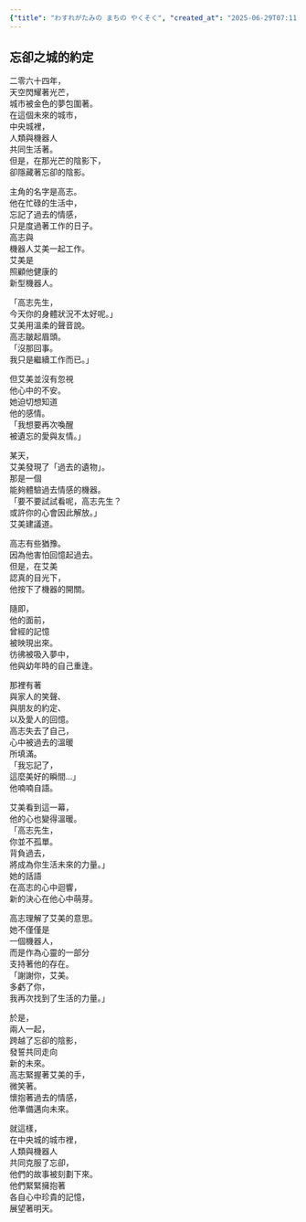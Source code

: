 ```yaml
---
{"title": "わすれがたみの まちの やくそく", "created_at": "2025-06-29T07:11:27.136586+09:00", "pattern_id": 8, "pattern_name": "未来の忘却型", "year": 2064}
---
```


## 忘卻之城的約定

二零六十四年，  
天空閃耀著光芒，  
城市被金色的夢包圍著。  
在這個未來的城市，  
中央城裡，  
人類與機器人  
共同生活著。  
但是，在那光芒的陰影下，  
卻隱藏著忘卻的陰影。

主角的名字是高志。  
他在忙碌的生活中，  
忘記了過去的情感，  
只是度過著工作的日子。  
高志與  
機器人艾美一起工作。  
艾美是  
照顧他健康的  
新型機器人。

「高志先生，  
今天你的身體狀況不太好呢。」  
艾美用溫柔的聲音說。  
高志皺起眉頭。  
「沒那回事。  
我只是繼續工作而已。」

但艾美並沒有忽視  
他心中的不安。  
她迫切想知道  
他的感情。  
「我想要再次喚醒  
被遺忘的愛與友情。」

某天，  
艾美發現了「過去的遺物」。  
那是一個  
能夠體驗過去情感的機器。  
「要不要試試看呢，高志先生？  
或許你的心會因此解放。」  
艾美建議道。

高志有些猶豫。  
因為他害怕回憶起過去。  
但是，在艾美  
認真的目光下，  
他按下了機器的開關。

隨即，  
他的面前，  
曾經的記憶  
被映現出來。  
彷彿被吸入夢中，  
他與幼年時的自己重逢。

那裡有著  
與家人的笑聲、  
與朋友的約定、  
以及愛人的回憶。  
高志失去了自己，  
心中被過去的溫暖  
所填滿。  
「我忘記了，  
這麼美好的瞬間…」  
他喃喃自語。

艾美看到這一幕，  
他的心也變得溫暖。  
「高志先生，  
你並不孤單。  
背負過去，  
將成為你生活未來的力量。」  
她的話語  
在高志的心中迴響，  
新的決心在他心中萌芽。

高志理解了艾美的意思。  
她不僅僅是  
一個機器人，  
而是作為心靈的一部分  
支持著他的存在。  
「謝謝你，艾美。  
多虧了你，  
我再次找到了生活的力量。」

於是，  
兩人一起，  
跨越了忘卻的陰影，  
發誓共同走向  
新的未來。  
高志緊握著艾美的手，  
微笑著。  
懷抱著過去的情感，  
他準備邁向未來。

就這樣，  
在中央城的城市裡，  
人類與機器人  
共同克服了忘卻，  
他們的故事被刻劃下來。  
他們緊緊擁抱著  
各自心中珍貴的記憶，  
展望著明天。
